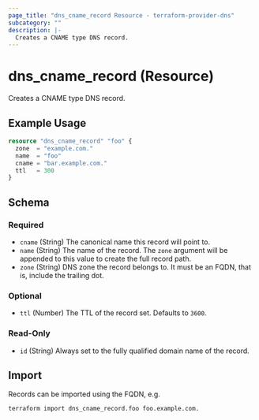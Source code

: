 ```yaml
---
page_title: "dns_cname_record Resource - terraform-provider-dns"
subcategory: ""
description: |-
  Creates a CNAME type DNS record.
---
```


# dns_cname_record (Resource)

Creates a CNAME type DNS record.

## Example Usage

```terraform
resource "dns_cname_record" "foo" {
  zone  = "example.com."
  name  = "foo"
  cname = "bar.example.com."
  ttl   = 300
}
```

<!-- schema generated by tfplugindocs -->
## Schema

### Required

- `cname` (String) The canonical name this record will point to.
- `name` (String) The name of the record. The `zone` argument will be appended to this value to create the full record path.
- `zone` (String) DNS zone the record belongs to. It must be an FQDN, that is, include the trailing dot.

### Optional

- `ttl` (Number) The TTL of the record set. Defaults to `3600`.

### Read-Only

- `id` (String) Always set to the fully qualified domain name of the record.

## Import

Records can be imported using the FQDN, e.g.

```shell
terraform import dns_cname_record.foo foo.example.com.
```
